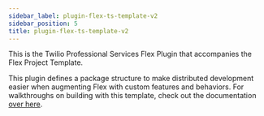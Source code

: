 ```yaml
---
sidebar_label: plugin-flex-ts-template-v2
sidebar_position: 5
title: plugin-flex-ts-template-v2
---
```


This is the Twilio Professional Services Flex Plugin that accompanies the Flex Project Template.

This plugin defines a package structure to make distributed development easier when augmenting Flex with custom features and behaviors. For walkthroughs on building with this template, check out the documentation [over here](/how-it-works/building-with-template).
